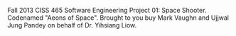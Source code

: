 Fall 2013 CISS 465 Software Engineering Project 01: Space Shooter. Codenamed "Aeons of Space". Brought to you buy Mark Vaughn and Ujjwal Jung Pandey on behalf of Dr. Yihsiang Liow.
